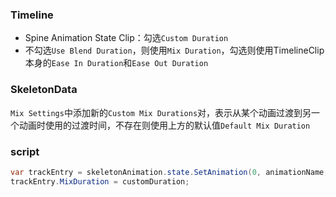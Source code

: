 ### Timeline

- Spine Animation State Clip：勾选`Custom Duration`
- 不勾选`Use Blend Duration`，则使用`Mix Duration`，勾选则使用TimelineClip本身的`Ease In Duration`和`Ease Out Duration`

### SkeletonData

`Mix Settings`中添加新的`Custom Mix Durations`对，表示从某个动画过渡到另一个动画时使用的过渡时间，不存在则使用上方的默认值`Default Mix Duration`

### script

``` csharp
var trackEntry = skeletonAnimation.state.SetAnimation(0, animationName, false);
trackEntry.MixDuration = customDuration;
```

